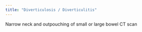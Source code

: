 ```yaml
---
title: "Diverticulosis / Diverticulitis"
---
```

Narrow neck and outpouching of small or large bowel CT scan

